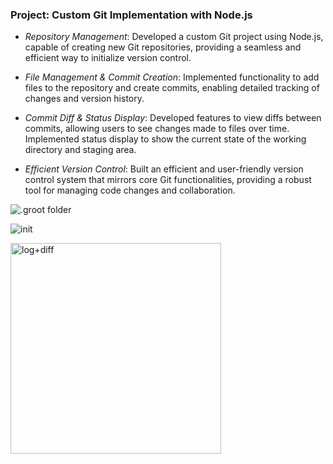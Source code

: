 ### Project: Custom Git Implementation with Node.js

- _Repository Management_: Developed a custom Git project using Node.js, capable of creating new Git repositories, providing a seamless and efficient way to initialize version control.

- _File Management & Commit Creation_: Implemented functionality to add files to the repository and create commits, enabling detailed tracking of changes and version history.

- _Commit Diff & Status Display_: Developed features to view diffs between commits, allowing users to see changes made to files over time. Implemented status display to show the current state of the working directory and staging area.

- _Efficient Version Control_: Built an efficient and user-friendly version control system that mirrors core Git functionalities, providing a robust tool for managing code changes and collaboration.

![.groot folder](https://github.com/user-attachments/assets/0a1f683b-93f9-48ee-b1db-6b13d4af6fce)

![init](https://github.com/user-attachments/assets/49a23e63-8f91-4f90-b74f-b8de3ebedd6a)

<img width="337" alt="log+diff" src="https://github.com/user-attachments/assets/855eaab6-8167-454b-a672-b1acd42fbfc8">
